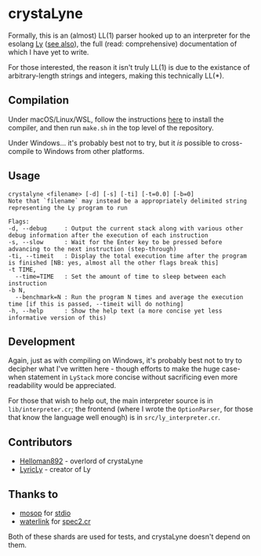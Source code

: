 # crystaLyne

Formally, this is an (almost) LL(1) parser hooked up to an interpreter for the esolang [Ly](https://github.com/LyricLy/Ly) ([see also](https://esolangs.org/wiki/Ly)), the full (read: comprehensive) documentation of which I have yet to write.

For those interested, the reason it isn't truly LL(1) is due to the existance of arbitrary-length strings and integers, making this technically LL(\*).

## Compilation

Under macOS/Linux/WSL, follow the instructions [here](https://crystal-lang.org/reference/installation/) to install the compiler, and then run `make.sh` in the top level of the repository.

Under Windows... it's probably best not to try, but it *is* possible to cross-compile to Windows from other platforms.

## Usage

```
crystalyne <filename> [-d] [-s] [-ti] [-t=0.0] [-b=0]
Note that `filename` may instead be a appropriately delimited string representing the Ly program to run

Flags:
-d, --debug     : Output the current stack along with various other debug information after the execution of each instruction
-s, --slow      : Wait for the Enter key to be pressed before advancing to the next instruction (step-through)
-ti, --timeit   : Display the total execution time after the program is finished [NB: yes, almost all the other flags break this]
-t TIME, 
  --time=TIME   : Set the amount of time to sleep between each instruction
-b N,
  --benchmark=N : Run the program N times and average the execution time [if this is passed, --timeit will do nothing]
-h, --help      : Show the help text (a more concise yet less informative version of this)
```

## Development

Again, just as with compiling on Windows, it's probably best not to try to decipher what I've written here - though efforts to make the huge case-when statement in `LyStack` more concise without sacrificing even more readability would be appreciated.

For those that wish to help out, the main interpreter source is in `lib/interpreter.cr`; the frontend (where I wrote the `OptionParser`, for those that know the language well enough) is in `src/ly_interpreter.cr`.

## Contributors

- [Helloman892](https://github.com/Helloman892) - overlord of crystaLyne
- [LyricLy](https://github.com/LyricLy) - creator of Ly

## Thanks to

- [mosop](https://github.com/mosop) for [stdio](https://github.com/mosop/stdio)
- [waterlink](https://github.com/waterlink) for [spec2.cr](https://github.com/waterlink/spec2.cr)

Both of these shards are used for tests, and crystaLyne doesn't depend on them.
